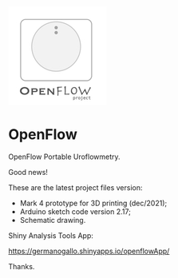 <img src="./Openflow.jpg">

# OpenFlow

OpenFlow Portable Uroflowmetry.


Good news!

These are the latest project files version:

- Mark 4 prototype for 3D printing (dec/2021);
- Arduino sketch code version 2.17;
- Schematic drawing.

Shiny Analysis Tools App:

https://germanogallo.shinyapps.io/openflowApp/


Thanks.
